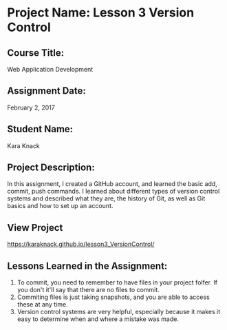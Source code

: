 # Project Name:  Lesson 3 Version Control


## Course Title:
Web Application Development

## Assignment Date:  
February 2, 2017

## Student Name:  
Kara Knack

## Project Description:
In this assignment, I created a GitHub account, and learned the basic add, commit, push commands. I learned about different types of
version control systems and described what they are, the history of Git, as well as Git basics and how to set up an account.

## View Project
https://karaknack.github.io/lesson3_VersionControl/ 

## Lessons Learned in the Assignment:
1. To commit, you need to remember to have files in your project folfer. If you don't it'll say that there are no files to commit.
2. Commiting files is just taking snapshots, and you are able to access these at any time.
3. Version control systems are very helpful, especially because it makes it easy to determine when and where a mistake was made. 

